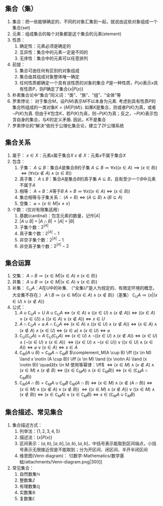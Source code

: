 ## 集合（集）
1. 集合：把一些能够确定的、不同的对象汇集到一起，就说由这些对象组成一个集合(set)
2. 元素：组成集合的每个对象都是这个集合的元素(element)
3. 性质：
	1. 确定性：元素必须是确定的
	2. 互异性：集合中的元素一定是不同的
	3. 无序性：集合中的元素可以任意排列
4. 前提：
	1. 集合可由任何有区别的对象组成
	2. 集合由其组成对象整体唯一确定
	3. 任何性质都确定一个具有该性质的对象的集合
		$P$是一种性质，$P(x)$表示$x$具有性质$P$，则$P$确定了集合$\{x | P(x)\}$
5. 朴素集合论中“集合”同义词：“类”、“族”、“组”、“全体”等
6. 罗素悖论：
	对于集合$M$，设$P(M)$表示$M$不以本身为元素.
	考虑到具有性质$P$的集合所组成的一类对象$K=\{M | P(M)\}$.
	如果$K$是集合，则或者$P(K)$为真，或者$\neg P(K)$为真. 
	但由于$K$包含$K$，若$P(K)$为真，则$\neg P(K)$为真；反之，$\neg P(K)$表示包含自身的集合，与$K$的定义矛盾.
	因此，$K$不是集合
7. 罗素悖论的“解决”依托于公理化集合论，建立了ZF公理系统
## 集合关系
1. 属于：
	$x \in X$：元素$x$属于集合$X$
	$x \notin X$：元素$x$不属于集合$X$
2. 包含：
	1. 子集：
		$A \subseteq B$：集合$A$是集合$B$的子集
		$A \subseteq B \coloneqq \forall x((x \in A) \implies (x \in B))$
		$\iff (\forall x (x \notin A) \land (x \in B))$
	2. 真子集：
		$A \subsetneqq B$：集合$A$是集合$B$的真子集
		$A \subseteq B$，且有至少一个$B$中元素不属于$A$
	3. 相等：
		$A=B$：$A$等于$B$
		$A=B \coloneqq \forall x((x \in A) \iff (x \in B))$
	4. 集合相等与子集关系：
		$(A=B) \iff (A \subseteq B) \land (B \subseteq A)$
	5. 空集：
		$\varnothing = \{x \in M | x \neq x\}$
3. 个数：（仅对有限集适用）
	1. 基数(cardinal)：包含元素的数量，记作$\left\lvert A \right\rvert$
	2. $\left\lvert A\cup B \right\rvert + \left\lvert A\cap B \right\rvert = \left\lvert A \right\rvert + \left\lvert B \right\rvert$
	3. 子集个数：$2^{\left\lvert A \right\rvert}$
	4. 真子集个数：$2^{\left\lvert A \right\rvert}-1$
	5. 非空子集个数：$2^{\left\lvert A \right\rvert}-1$
	6. 非空真子集个数：$2^{\left\lvert A \right\rvert}-2$
## 集合运算
1. 交集：
	$A \cap B \coloneqq \{x \in M | (x \in A) \land (x \in B)\}$
2. 并集：
	$A \cup B \coloneqq \{x \in M | (x \in A) \lor (x \in B)\}$
3. 补集：
	$\complement_UA$：$A$在$U$中的补集. （“全集$U$”是人为规定的、有限定环境的概念，大全集不存在.）
	$A \setminus B \coloneqq \{x \in M | (x \in A) \land (x \notin B)\}$（差集）
	$\complement_UA \coloneqq\{x| (x \in U) \land (x \notin A)\}$
4. 公式：
	1. $A \cup \complement_UA = U$
		$A \cup \complement_UA \iff (x \in A) \lor ((x \in U) \land (x \notin A)) \iff ((x \in A) \lor (x \in U)) \land ((x \in A) \lor (x \notin A)) \iff x \in U$
	2. $A \cap \complement_UA = \varnothing$
		$A \cap \complement_UA \iff (x \in A) \land ((x \in U) \land (x \notin A)) \iff (x \in A) \land (x \notin A) \land (x \in U) \iff (x \in \varnothing) \land (x \in U) \iff \varnothing$
	3. $\complement_U(\complement_UA) = A$
		$\complement_U(\complement_UA) \iff (x \in U) \land \neg ((x \in U) \land (x \notin A))\iff (x \in U) \land (\neg(x \in U) \lor (x \in A))$
	 	$\iff ((x \in U) \land \neg(x \in U)) \lor ((x \in U) \land (x \in A)) \iff \varnothing \lor (x \in A) \iff x \in A$
	4. $\complement_M(A \cup B) = \complement_MA \cap \complement_MB$
		$\complement_M(A \cup B) \iff ((x \in M) \land x \notin (A \cup B)) \iff (x \in M) \land ((x \notin A) \land (x \notin B)) \quad对x \in M 使用等幂律：\iff$
	 	$\iff (x \in M) \land (x \notin A) \land (x \in M) \land (x \notin B) \iff ((x \in \complement_MA) \land (x \in \complement_MB)) \iff (x \in (\complement_MA \cap \complement_MB))$
	5. $\complement_M(A \cap B) = \complement_MA \cup \complement_MB$
		$\complement_M(A \cap B) \iff (x \in M) \land (x \notin (A \cap B)) \iff (x \in M) \land ((x \notin A) \lor (x \notin B))$
		$\iff ((x \in M) \land (x \notin A)) \lor ((x \in M) \land (x \notin B)) \iff (x \in \complement_MA) \lor (x \in \complement_MB) \iff x \in (\complement_MA \cup \complement_MB)$
## 集合描述、常见集合
1. 集合描述方式：
	1. 列举法：$\{1, 2, 3, 4, 5\}$
	2. 描述法：$\{x|P(x)\}$
	3. 区间表示：$(a,b),[a,b],[a,b),(a,b]$，中括号表示能取到区间端点，小括号表示无限接近但是不能取到；分为开区间、闭区间、半开半闭区间
	4. 维恩图(Venn diagram)：
		![[数学-Mathematics/数学基础/attachments/Venn-diagram.png|300]]
 2. 常见集合：
	1. 自然数集$\mathbb{N}$
	2. 整数集$\mathbb{Z}$
	3. 有理数集$\mathbb{Q}$
	4. 实数集$\mathbb{R}$
	5. 复数集$\mathbb{C}$